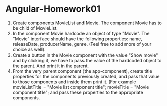 # Angular-Homework01

1. Create components MovieList and Movie. The component Movie has to be child of MovieList.
2. In the component Movie hardcode an object of type "Movie". The "Movie" interface should have the following properties: name, releaseDate, producerName,
   genre. (Feel free to add more of your choice as well).
3. Create a button in the Movie component with the value "Show movie" and by clicking it, we have to pass the value of the hardcoded object to the parent.
   And print it in the parent.
4. From the very parent component (the app-component), create title properties for the components previously created, and pass that value to those components and inside them
   print it. (For example movieListTitle = "Movie list component title"; movieTitle = "Movie component title"; and pass these properties to the appropriate components.
